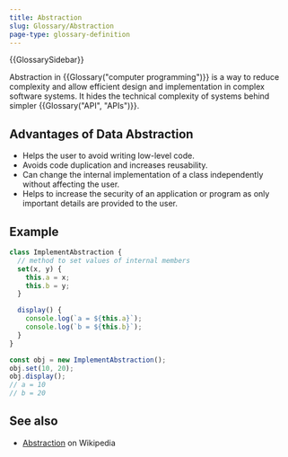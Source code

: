 ```yaml
---
title: Abstraction
slug: Glossary/Abstraction
page-type: glossary-definition
---
```


{{GlossarySidebar}}

Abstraction in {{Glossary("computer programming")}} is a way to reduce complexity and allow efficient design and implementation in complex software systems. It hides the technical complexity of systems behind simpler {{Glossary("API", "APIs")}}.

## Advantages of Data Abstraction

- Helps the user to avoid writing low-level code.
- Avoids code duplication and increases reusability.
- Can change the internal implementation of a class independently without affecting the user.
- Helps to increase the security of an application or program as only important details are provided to the user.

## Example 

```js
class ImplementAbstraction {
  // method to set values of internal members
  set(x, y) {
    this.a = x;
    this.b = y;
  }

  display() {
    console.log(`a = ${this.a}`);
    console.log(`b = ${this.b}`);
  }
}

const obj = new ImplementAbstraction();
obj.set(10, 20);
obj.display();
// a = 10
// b = 20
```

## See also

- [Abstraction](<https://en.wikipedia.org/wiki/Abstraction_(computer_science)>) on Wikipedia
